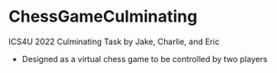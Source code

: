 # ChessGameCulminating
ICS4U 2022 Culminating Task by Jake, Charlie, and Eric
- Designed as a virtual chess game to be controlled by two players
